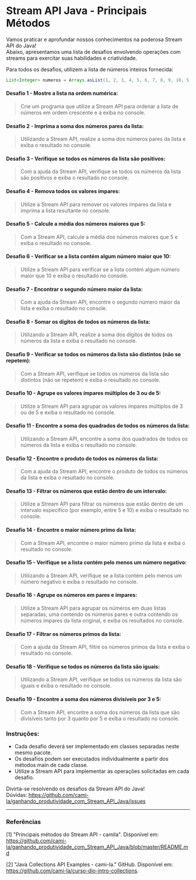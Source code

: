 # Stream API Java - Principais Métodos

Vamos praticar e aprofundar nossos conhecimentos na poderosa Stream API do Java!<br>
Abaixo, apresentamos uma lista de desafios envolvendo operações com streams para exercitar suas habilidades e criatividade.

Para todos os desafios, utilizem a lista de números inteiros fornecida:

```java
List<Integer> numeros = Arrays.asList(1, 2, 3, 4, 5, 6, 7, 8, 9, 10, 5, 4, 3);
```

#### Desafio 1 - Mostre a lista na ordem numérica:

 > Crie um programa que utilize a Stream API para ordenar a lista de números em ordem crescente e a exiba no console.

#### Desafio 2 - Imprima a soma dos números pares da lista:

> Utilizando a Stream API, realize a soma dos números pares da lista e exiba o resultado no console.

#### Desafio 3 - Verifique se todos os números da lista são positivos:

> Com a ajuda da Stream API, verifique se todos os números da lista são positivos e exiba o resultado no console.

#### Desafio 4 - Remova todos os valores ímpares:

> Utilize a Stream API para remover os valores ímpares da lista e imprima a lista resultante no console.

#### Desafio 5 - Calcule a média dos números maiores que 5:

> Com a Stream API, calcule a média dos números maiores que 5 e exiba o resultado no console.

#### Desafio 6 - Verificar se a lista contém algum número maior que 10:

> Utilize a Stream API para verificar se a lista contém algum número maior que 10 e exiba o resultado no console.

#### Desafio 7 - Encontrar o segundo número maior da lista:

> Com a ajuda da Stream API, encontre o segundo número maior da lista e exiba o resultado no console.

#### Desafio 8 - Somar os dígitos de todos os números da lista:

> Utilizando a Stream API, realize a soma dos dígitos de todos os números da lista e exiba o resultado no console.

#### Desafio 9 - Verificar se todos os números da lista são distintos (não se repetem):

> Com a Stream API, verifique se todos os números da lista são distintos (não se repetem) e exiba o resultado no console.

#### Desafio 10 - Agrupe os valores ímpares múltiplos de 3 ou de 5:

> Utilize a Stream API para agrupar os valores ímpares múltiplos de 3 ou de 5 e exiba o resultado no console.

#### Desafio 11 - Encontre a soma dos quadrados de todos os números da lista:

> Utilizando a Stream API, encontre a soma dos quadrados de todos os números da lista e exiba o resultado no console.

#### Desafio 12 - Encontre o produto de todos os números da lista:

> Com a ajuda da Stream API, encontre o produto de todos os números da lista e exiba o resultado no console.

#### Desafio 13 - Filtrar os números que estão dentro de um intervalo:

> Utilize a Stream API para filtrar os números que estão dentro de um intervalo específico (por exemplo, entre 5 e 10) e exiba o resultado no console.

#### Desafio 14 - Encontre o maior número primo da lista:

> Com a Stream API, encontre o maior número primo da lista e exiba o resultado no console.

#### Desafio 15 - Verifique se a lista contém pelo menos um número negativo:

> Utilizando a Stream API, verifique se a lista contém pelo menos um número negativo e exiba o resultado no console.

#### Desafio 16 - Agrupe os números em pares e ímpares:

> Utilize a Stream API para agrupar os números em duas listas separadas, uma contendo os números pares e outra contendo os números ímpares da lista original, e exiba os resultados no console.

#### Desafio 17 - Filtrar os números primos da lista:

> Com a ajuda da Stream API, filtre os números primos da lista e exiba o resultado no console.

#### Desafio 18 - Verifique se todos os números da lista são iguais:

> Utilizando a Stream API, verifique se todos os números da lista são iguais e exiba o resultado no console.

#### Desafio 19 - Encontre a soma dos números divisíveis por 3 e 5:

> Com a Stream API, encontre a soma dos números da lista que são divisíveis tanto por 3 quanto por 5 e exiba o resultado no console.


### Instruções:
- Cada desafio deverá ser implementado em classes separadas neste mesmo pacote.
- Os desafios podem ser executados individualmente a partir dos métodos main de cada classe.
- Utilize a Stream API para implementar as operações solicitadas em cada desafio.

Divirta-se resolvendo os desafios da Stream API do Java!<br>
Dúvidas: https://github.com/cami-la/ganhando_produtividade_com_Stream_API_Java/issues

---

### Referências

[1] "Principais métodos do Stream API - camila". Disponível em: https://github.com/cami-la/ganhando_produtividade_com_Stream_API_Java/blob/master/README.md

[2] "Java Collections API Examples - cami-la." GitHub. Disponível em: https://github.com/cami-la/curso-dio-intro-collections.
